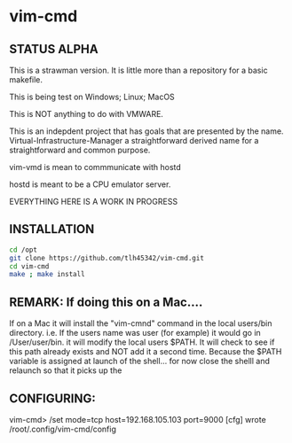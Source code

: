 # vim-cmd

## STATUS ALPHA

This is a strawman version.  It is little more than a repository for a basic makefile.

This is being test on Windows; Linux; MacOS

This is NOT anything to do with VMWARE.

This is an indepdent project that has goals that are presented by the name.  Virtual-Infrastructure-Manager a straightforward derived name for a straightforward and common purpose.

vim-vmd is mean to commmunicate with hostd

hostd is meant to be a CPU emulator server.

EVERYTHING HERE IS A WORK IN PROGRESS

## INSTALLATION

```bash
cd /opt
git clone https://github.com/tlh45342/vim-cmd.git
cd vim-cmd
make ; make install
```

## REMARK:  If doing this on a Mac....

If on a Mac it will install the "vim-cmnd" command in the local users/bin directory.  i.e.  If the users name was user (for example) it 
would go in /User/user/bin.  it will modify the local users $PATH. It will check to see if this path already exists and NOT add it a second time.
Because the $PATH variable is assigned at launch of the shell... for now close the shelll and relaunch so that it picks up the 

## CONFIGURING:

vim-cmd> /set mode=tcp host=192.168.105.103 port=9000
[cfg] wrote /root/.config/vim-cmd/config

